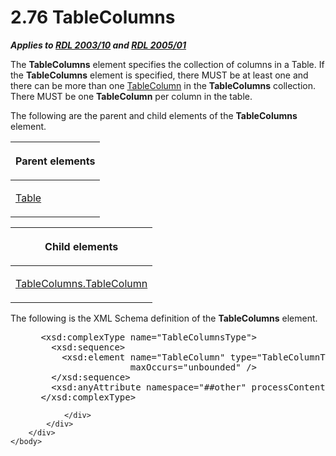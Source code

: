 <html dir="LTR" xmlns:mshelp="http://msdn.microsoft.com/mshelp" xmlns:ddue="http://ddue.schemas.microsoft.com/authoring/2003/5" xmlns:xlink="http://www.w3.org/1999/xlink" xmlns:tool="http://www.microsoft.com/tooltip">
    <head>
        <meta http-equiv="Content-Type" content="text/html; CHARSET=utf-8"></meta>
        <meta name="save" content="history"></meta>
        <title>2.76 TableColumns</title>
        <xml>
            <mshelp:toctitle title="2.76 TableColumns"></mshelp:toctitle>
            <mshelp:rltitle title="[MS-RDL]: TableColumns"></mshelp:rltitle>
            <mshelp:keyword index="A" term="b17c8664-e7b1-433a-ba80-eaf8574c38ff"></mshelp:keyword>
            <mshelp:attr name="DCSext.ContentType" value="open specification"></mshelp:attr>
            <mshelp:attr name="AssetID" value="b17c8664-e7b1-433a-ba80-eaf8574c38ff"></mshelp:attr>
            <mshelp:attr name="TopicType" value="kbRef"></mshelp:attr>
            <mshelp:attr name="DCSext.Title" value="[MS-RDL]: TableColumns" />
        </xml>
    </head>
    <body>
        <div id="header">
            <h1 class="heading">2.76 TableColumns</h1>
        </div>
        <div id="mainSection">
            <div id="mainBody">
                <div id="allHistory" class="saveHistory"></div>
                <div id="sectionSection0" class="section" name="collapseableSection">
                    

<p><b><i>Applies to </i></b><a href="a7e2ad00-07c8-4f6d-80ab-3ad55df7b233.html"><b><i>RDL 2003/10</i></b></a><b>
<i>and </i></b><a href="3ebe2912-4958-4832-b391-cad1f5e13338.html"><b><i>RDL 2005/01</i></b></a></p>

<p>The <b>TableColumns</b> element specifies the collection of
columns in a Table. If the <b>TableColumns</b> element is specified, there MUST
be at least one and there can be more than one <a href="b7098352-0939-46b5-ac72-54ab5a113711.html">TableColumn</a> in the <b>TableColumns</b>
collection. There MUST be one <b>TableColumn</b> per column in the table.</p>

<p>The following are the parent and child elements of the <b>TableColumns</b>
element.</p>

<table>
 <thead>
  <tr>
   <th>
   <p>Parent elements</p>
   </th>
  </tr>
 </thead>
 <tr>
  <td>
  <p><a href="660db744-699e-4ca3-a2d6-a5cab4bcf9b0.html">Table</a></p>
  </td>
 </tr>
</table>

<p> </p>

<table>
 <thead>
  <tr>
   <th>
   <p>Child elements</p>
   </th>
  </tr>
 </thead>
 <tr>
  <td>
  <p><a href="b9219f09-877d-4d92-807c-24542e3756c1.html">TableColumns.TableColumn</a></p>
  </td>
 </tr>
</table>

<p>The following is the XML Schema definition of the <b>TableColumns</b>
element.</p>

<dl>
<dd>
<div><pre> &lt;xsd:complexType name=&quot;TableColumnsType&quot;&gt;
   &lt;xsd:sequence&gt;
     &lt;xsd:element name=&quot;TableColumn&quot; type=&quot;TableColumnType&quot; 
                  maxOccurs=&quot;unbounded&quot; /&gt;
   &lt;/xsd:sequence&gt;
   &lt;xsd:anyAttribute namespace=&quot;##other&quot; processContents=&quot;skip&quot; /&gt;
 &lt;/xsd:complexType&gt;
</pre></div>
</dd></dl>


                </div>
            </div>
        </div>
    </body>
</html>